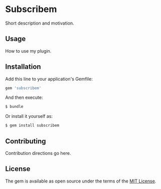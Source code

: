 # Subscribem
Short description and motivation.

## Usage
How to use my plugin.

## Installation
Add this line to your application's Gemfile:

```ruby
gem 'subscribem'
```

And then execute:
```bash
$ bundle
```

Or install it yourself as:
```bash
$ gem install subscribem
```

## Contributing
Contribution directions go here.

## License
The gem is available as open source under the terms of the [MIT License](http://opensource.org/licenses/MIT).
